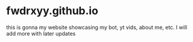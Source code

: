 # fwdrxyy.github.io

this is gonna my website showcasing my bot, yt vids, about me, etc. I will add more with later updates